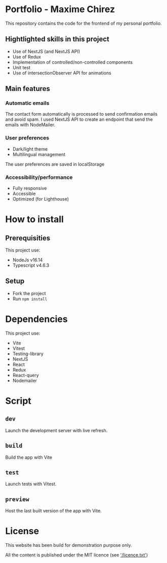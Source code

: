 # Portfolio - Maxime Chirez

This repository contains the code for the frontend of my personal portfolio.

## Hightlighted skills in this project

- Use of NextJS (and NextJS API)
- Use of Redux
- Implementation of controlled/non-controlled components
- Unit test
- Use of intersectionObserver API for animations

## Main features

### Automatic emails

The contact form automatically is processed to send confirmation emails and avoid spam.
I used NextJS API to create an endpoint that send the emails with NodeMailer.

### User preferences

- Dark/light theme
- Multilingual management

The user preferences are saved in localStorage

### Accessibility/performance

- Fully responsive
- Accessible
- Optimized (for Lighthouse)

# How to install

## Prerequisities

This project use:

- NodeJs v16.14
- Typescript v4.6.3

## Setup

- Fork the project
- Run `npm install`

# Dependencies

This project use:

- Vite
- Vitest
- Testing-library
- NextJS
- React
- Redux
- React-query
- Nodemailer

# Script

## `dev`

Launch the development server with live refresh.

## `build`

Build the app with Vite

## `test`

Launch tests with Vitest.

## `preview`

Host the last built version of the app with Vite.

# License

This website has been build for demonstration purpose only.

All the content is published under the MIT licence (see ['/licence.txt'](https://github.com/WandoCode/my-portfolio-client/main/licence.txt))
